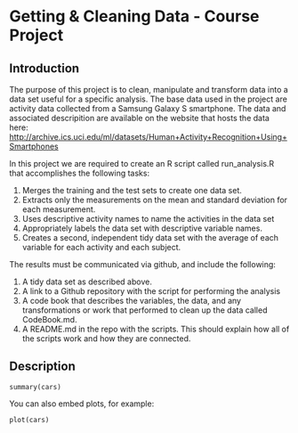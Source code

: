 Getting & Cleaning Data - Course Project
========================================================

Introduction
--------------------------------------------------------
The purpose of this project is to clean, manipulate and transform data into a data set useful for a specific analysis.  The base data used in the project are activity data collected from a Samsung Galaxy S smartphone.  The data and associated descripition are available on the website that hosts the data here:
http://archive.ics.uci.edu/ml/datasets/Human+Activity+Recognition+Using+Smartphones

In this project we are required to create an R script called run_analysis.R that accomplishes the following tasks:
1. Merges the training and the test sets to create one data set.
2. Extracts only the measurements on the mean and standard deviation for each measurement. 
3. Uses descriptive activity names to name the activities in the data set
4. Appropriately labels the data set with descriptive variable names. 
5. Creates a second, independent tidy data set with the average of each variable for each activity and each subject.

The results must be communicated via github, and include the following:
1. A tidy data set as described above.
2. A link to a Github repository with the script for performing the analysis
3. A code book that describes the variables, the data, and any transformations or work that performed 
to clean up the data called CodeBook.md. 
4. A README.md in the repo with the scripts. This should explain how all of the scripts work and how they are connected.


Description
----------------------------------------------------------


```{r}
summary(cars)
```

You can also embed plots, for example:

```{r fig.width=7, fig.height=6}
plot(cars)
```

